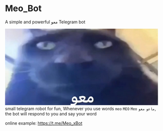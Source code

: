 # Meo_Bot
A simple and powerful معو Telegram bot

![alt text](https://github.com/YameteKudasaiOniChan/Meo_Bot/blob/meo/meo.png?raw=true)
small telegram robot for fun, Whenever you use words `meo` `MEO` `Meo` `ماعو` `معو`, the bot will respond to you and say your word

online example:
https://t.me/Meo_xBot
